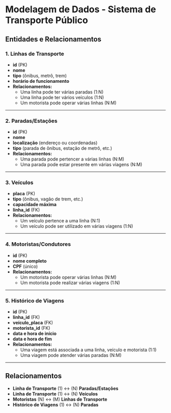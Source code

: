 # Modelagem de Dados - Sistema de Transporte Público

## Entidades e Relacionamentos

### 1. Linhas de Transporte
- **id** (PK)
- **nome**
- **tipo** (ônibus, metrô, trem)
- **horário de funcionamento**
- **Relacionamentos:**
  - Uma linha pode ter várias paradas (1:N)
  - Uma linha pode ter vários veículos (1:N)
  - Um motorista pode operar várias linhas (N:M)

---

### 2. Paradas/Estações
- **id** (PK)
- **nome**
- **localização** (endereço ou coordenadas)
- **tipo** (parada de ônibus, estação de metrô, etc.)
- **Relacionamentos:**
  - Uma parada pode pertencer a várias linhas (N:M)
  - Uma parada pode estar presente em várias viagens (N:M)

---

### 3. Veículos
- **placa** (PK)
- **tipo** (ônibus, vagão de trem, etc.)
- **capacidade máxima**
- **linha_id** (FK)
- **Relacionamentos:**
  - Um veículo pertence a uma linha (N:1)
  - Um veículo pode ser utilizado em várias viagens (1:N)

---

### 4. Motoristas/Condutores
- **id** (PK)
- **nome completo**
- **CPF** (único)
- **Relacionamentos:**
  - Um motorista pode operar várias linhas (N:M)
  - Um motorista pode realizar várias viagens (1:N)

---

### 5. Histórico de Viagens
- **id** (PK)
- **linha_id** (FK)
- **veículo_placa** (FK)
- **motorista_id** (FK)
- **data e hora de início**
- **data e hora de fim**
- **Relacionamentos:**
  - Uma viagem está associada a uma linha, veículo e motorista (1:1)
  - Uma viagem pode atender várias paradas (N:M)

---

## Relacionamentos

- **Linha de Transporte** (1) ↔ (N) **Paradas/Estações**
- **Linha de Transporte** (1) ↔ (N) **Veículos**
- **Motoristas** (N) ↔ (M) **Linhas de Transporte**
- **Histórico de Viagens** (1) ↔ (N) **Paradas**
